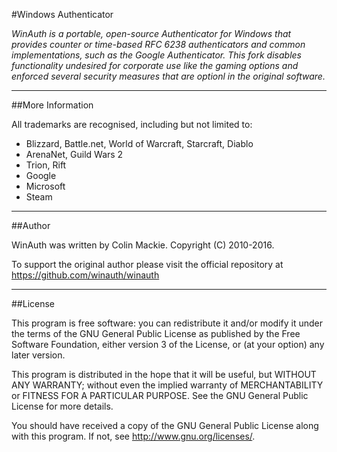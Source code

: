 #Windows Authenticator

*WinAuth is a portable, open-source Authenticator for Windows that provides counter or time-based RFC 6238 authenticators and common implementations, such as the Google Authenticator. This fork disables functionality undesired for corporate use like the gaming options and enforced several security measures that are optionl in the original software.*

----

##More Information

All trademarks are recognised, including but not limited to:

  * Blizzard, Battle.net, World of Warcraft, Starcraft, Diablo
  * ArenaNet, Guild Wars 2
  * Trion, Rift
  * Google
  * Microsoft
  * Steam

----

##Author

WinAuth was written by Colin Mackie. Copyright (C) 2010-2016.

To support the original author please visit the official repository at https://github.com/winauth/winauth

----

##License

This program is free software: you can redistribute it and/or modify it under the terms of the GNU General Public License as published by the Free Software Foundation, either version 3 of the License, or (at your option) any later version.

This program is distributed in the hope that it will be useful, but WITHOUT ANY WARRANTY; without even the implied warranty of MERCHANTABILITY or FITNESS FOR A PARTICULAR PURPOSE.  See the GNU General Public License for more details.

You should have received a copy of the GNU General Public License  along with this program.  If not, see http://www.gnu.org/licenses/.
